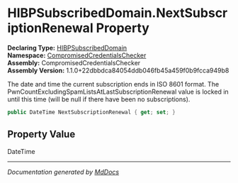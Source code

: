 ﻿<!--  
  <auto-generated>   
    The contents of this file were generated by a tool.  
    Changes to this file may be list if the file is regenerated  
  </auto-generated>   
-->

# HIBPSubscribedDomain.NextSubscriptionRenewal Property

**Declaring Type:** [HIBPSubscribedDomain](../index.md)  
**Namespace:** [CompromisedCredentialsChecker](../../index.md)  
**Assembly:** CompromisedCredentialsChecker  
**Assembly Version:** 1.1.0+22dbbdca84054ddb046fb45a459f0b9fcca949b8

The date and time the current subscription ends in ISO 8601 format. The PwnCountExcludingSpamListsAtLastSubscriptionRenewal value is locked in until this time (will be null if there have been no subscriptions).

```csharp
public DateTime NextSubscriptionRenewal { get; set; }
```

## Property Value

DateTime

___

*Documentation generated by [MdDocs](https://github.com/ap0llo/mddocs)*

